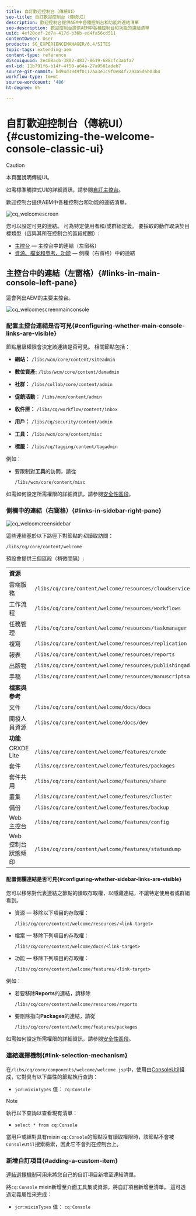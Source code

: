 ```yaml
---
title: 自訂歡迎控制台（傳統UI）
seo-title: 自訂歡迎控制台（傳統UI）
description: 歡迎控制台提供AEM中各種控制台和功能的連結清單
seo-description: 歡迎控制台提供AEM中各種控制台和功能的連結清單
uuid: 4ef20cef-2d7a-417d-b36b-ed4fa56cd511
contentOwner: User
products: SG_EXPERIENCEMANAGER/6.4/SITES
topic-tags: extending-aem
content-type: reference
discoiquuid: 2e408acb-3802-4837-8619-688cfc3abfa7
exl-id: 11b791f6-b14f-4f50-a64a-27a9501adeb7
source-git-commit: bd94d3949f0117aa3e1c9f0e84f7293a5d6b03b4
workflow-type: tm+mt
source-wordcount: '486'
ht-degree: 6%

---
```


# 自訂歡迎控制台（傳統UI）{#customizing-the-welcome-console-classic-ui}

>[!CAUTION]
>
>本頁面說明傳統UI。
>
>如需標準觸控式UI的詳細資訊，請參閱[自訂主控台](/help/sites-developing/customizing-consoles-touch.md)。

歡迎控制台提供AEM中各種控制台和功能的連結清單。

![cq_welcomescreen](assets/cq_welcomescreen.png)

您可以設定可見的連結。 可為特定使用者和/或群組定義。 要採取的動作取決於目標類型（這與其所在控制台的區段相關）:

* [主控台](#links-in-main-console-left-pane)  — 主控台中的連結（左窗格）
* [資源、檔案和參考、功能](#links-in-sidebar-right-pane)  — 側欄（右窗格）中的連結

## 主控台中的連結（左窗格）{#links-in-main-console-left-pane}

這會列出AEM的主要主控台。

![cq_welcomescreenmainconsole](assets/cq_welcomescreenmainconsole.png)

### 配置主控台連結是否可見{#configuring-whether-main-console-links-are-visible}

節點層級權限會決定該連結是否可見。 相關節點包括：

* **網站：** `/libs/wcm/core/content/siteadmin`

* **數位資產:** `/libs/wcm/core/content/damadmin`

* **社群：** `/libs/collab/core/content/admin`

* **促銷活動：** `/libs/mcm/content/admin`

* **收件匣：** `/libs/cq/workflow/content/inbox`

* **用戶：** `/libs/cq/security/content/admin`

* **工具：** `/libs/wcm/core/content/misc`

* **標籤：** `/libs/cq/tagging/content/tagadmin`

例如：

* 要限制對&#x200B;**工具**&#x200B;的訪問，請從

   `/libs/wcm/core/content/misc`

如需如何設定所需權限的詳細資訊，請參閱[安全性區段](/help/sites-administering/security.md)。

### 側欄中的連結（右窗格）{#links-in-sidebar-right-pane}

![cq_welcomcreensidebar](assets/cq_welcomescreensidebar.png)

這些連結基於以下路徑下對節點的&#x200B;*和*&#x200B;讀取訪問：

`/libs/cq/core/content/welcome`

預設會提供三個區段（稍微間隔）:

<table> 
 <tbody> 
  <tr> 
   <td><strong>資源</strong></td> 
   <td> </td> 
  </tr> 
  <tr> 
   <td> 雲端服務</td> 
   <td><code>/libs/cq/core/content/welcome/resources/cloudservices</code></td> 
  </tr> 
  <tr> 
   <td> 工作流程</td> 
   <td><code>/libs/cq/core/content/welcome/resources/workflows</code></td> 
  </tr> 
  <tr> 
   <td> 任務管理</td> 
   <td><code>/libs/cq/core/content/welcome/resources/taskmanager</code></td> 
  </tr> 
  <tr> 
   <td> 複寫</td> 
   <td><code>/libs/cq/core/content/welcome/resources/replication</code></td> 
  </tr> 
  <tr> 
   <td> 報表</td> 
   <td><code>/libs/cq/core/content/welcome/resources/reports</code></td> 
  </tr> 
  <tr> 
   <td> 出版物</td> 
   <td><code>/libs/cq/core/content/welcome/resources/publishingadmin</code></td> 
  </tr> 
  <tr> 
   <td> 手稿</td> 
   <td><code>/libs/cq/core/content/welcome/resources/manuscriptsadmin</code></td> 
  </tr> 
  <tr> 
   <td><strong>檔案與參考</strong></td> 
   <td> </td> 
  </tr> 
  <tr> 
   <td> 文件</td> 
   <td><code>/libs/cq/core/content/welcome/docs/docs</code></td> 
  </tr> 
  <tr> 
   <td> 開發人員資源</td> 
   <td><code>/libs/cq/core/content/welcome/docs/dev</code></td> 
  </tr> 
  <tr> 
   <td><strong>功能</strong></td> 
   <td> </td> 
  </tr> 
  <tr> 
   <td> CRXDE Lite</td> 
   <td><code>/libs/cq/core/content/welcome/features/crxde</code></td> 
  </tr> 
  <tr> 
   <td> 套件</td> 
   <td><code>/libs/cq/core/content/welcome/features/packages</code></td> 
  </tr> 
  <tr> 
   <td> 套件共用</td> 
   <td><code>/libs/cq/core/content/welcome/features/share</code></td> 
  </tr> 
  <tr> 
   <td> 叢集</td> 
   <td><code>/libs/cq/core/content/welcome/features/cluster</code></td> 
  </tr> 
  <tr> 
   <td> 備份</td> 
   <td><code>/libs/cq/core/content/welcome/features/backup</code></td> 
  </tr> 
  <tr> 
   <td> Web 主控台<br /> </td> 
   <td><code>/libs/cq/core/content/welcome/features/config</code></td> 
  </tr> 
  <tr> 
   <td> Web 控制台狀態傾印<br /> </td> 
   <td><code>/libs/cq/core/content/welcome/features/statusdump</code></td> 
  </tr> 
 </tbody> 
</table>

#### 配置側欄連結是否可見{#configuring-whether-sidebar-links-are-visible}

您可以移除對代表連結之節點的讀取存取權，以隱藏連結，不讓特定使用者或群組看到。

* 資源 — 移除以下項目的存取權：

   `/libs/cq/core/content/welcome/resources/<link-target>`

* 檔案 — 移除下列項目的存取權：

   `/libs/cq/core/content/welcome/docs/<link-target>`

* 功能 — 移除下列項目的存取權：

   `/libs/cq/core/content/welcome/features/<link-target>`

例如：

* 若要移除&#x200B;**Reports**&#x200B;的連結，請移除

   `/libs/cq/core/content/welcome/resources/reports`

* 要刪除指向&#x200B;**Packages**&#x200B;的連結，請從

   `/libs/cq/core/content/welcome/features/packages`

如需如何設定所需權限的詳細資訊，請參閱[安全性區段](/help/sites-administering/security.md)。

### 連結選擇機制{#link-selection-mechanism}

在`/libs/cq/core/components/welcome/welcome.jsp`中，使用由[ConsoleUtil](https://helpx.adobe.com/experience-manager/6-4/sites/developing/using/reference-materials/javadoc/com/day/cq/commons/ConsoleUtil.html)組成，它對具有以下屬性的節點執行查詢：

* `jcr:mixinTypes` 值：  `cq:Console`

>[!NOTE]
>
>執行以下查詢以查看現有清單：
>
>* `select * from cq:Console`

>



當用戶或組對具有mixin `cq:Console`的節點沒有讀取權限時，該節點不會被`ConsoleUtil`搜索檢索，因此它不會列在控制台上。

### 新增自訂項目{#adding-a-custom-item}

[連結選擇機制](#link-selection-mechanism)可用來將您自己的自訂項目新增至連結清單。

將`cq:Console` mixin新增至介面工具集或資源，將自訂項目新增至清單。 這可透過定義屬性來完成：

* `jcr:mixinTypes` 值：  `cq:Console`
